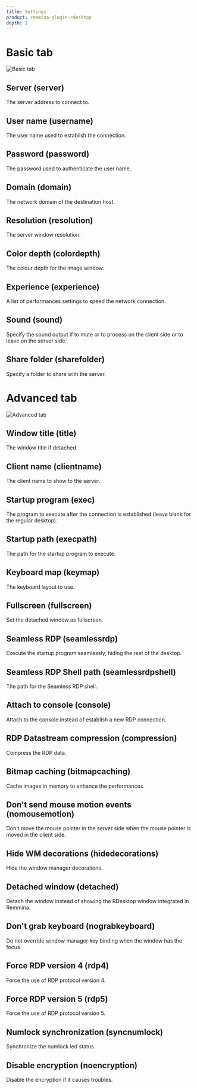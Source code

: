 ```yaml
---
title: Settings
product: remmina-plugin-rdesktop
depth: 1
---
```


# Basic tab

![Basic tab](/resources/remmina-plugin-rdesktop/archive/latest/english/general.png?classes=center)

## Server (server)
The server address to connect to.
## User name (username)
The user name used to establish the connection.
## Password (password)
The password used to authenticate the user name.
## Domain (domain)
The network domain of the destination host.
## Resolution (resolution)
The server window resolution.
## Color depth (colordepth)
The colour depth for the image window.
## Experience (experience)
A list of performances settings to speed the network connection.
## Sound (sound)
Specify the sound output if to mute or to process on the client side or to leave on the server side.
## Share folder (sharefolder)
Specify a folder to share with the server.

# Advanced tab

![Advanced tab](/resources/remmina-plugin-rdesktop/archive/latest/english/advanced.png?classes=center)

## Window title (title)
The window title if detached.
## Client name (clientname)
The client name to show to the server.
## Startup program (exec)
The program to execute after the connection is established (leave blank for the regular desktop).
## Startup path (execpath)
The path for the startup program to execute.
## Keyboard map (keymap)
The keyboard layout to use.
## Fullscreen (fullscreen)
Set the detached window as fullscreen.
## Seamless RDP (seamlessrdp)
Execute the startup program seamlessly, hiding the rest of the desktop.
## Seamless RDP Shell path (seamlessrdpshell)
The path for the Seamless RDP shell.
## Attach to console (console)
Attach to the console instead of establish a new RDP connection.
## RDP Datastream compression (compression)
Compress the RDP data.
## Bitmap caching (bitmapcaching)
Cache images in memory to enhance the performances.
## Don't send mouse motion events (nomousemotion)
Don't move the mouse pointer in the server side when the mouse pointer is moved in the client side.
## Hide WM decorations (hidedecorations)
Hide the window manager decorations.
## Detached window (detached)
Detach the window instead of showing the RDesktop window integrated in Remmina.
## Don't grab keyboard (nograbkeyboard)
Do not override window manager key binding when the window has the focus.
## Force RDP version 4 (rdp4)
Force the use of RDP protocol version 4.
## Force RDP version 5 (rdp5)
Force the use of RDP protocol version 5.
## Numlock synchronization (syncnumlock)
Synchronize the numlock led status.
## Disable encryption (noencryption)
Disable the encryption if it causes troubles.